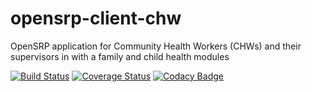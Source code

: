 # opensrp-client-chw
OpenSRP application for Community Health Workers (CHWs) and their supervisors in with a family and child health modules

[![Build Status](https://travis-ci.org/OpenSRP/opensrp-client-chw.svg?branch=master)](https://travis-ci.org/OpenSRP/opensrp-client-chw) [![Coverage Status](https://coveralls.io/repos/github/OpenSRP/opensrp-client-chw/badge.svg?branch=master)](https://coveralls.io/github/OpenSRP/opensrp-client-chw?branch=master) [![Codacy Badge](https://api.codacy.com/project/badge/Grade/f68511a1ac164d58a3a48c1926c2326a)](https://www.codacy.com/app/OpenSRP/opensrp-client-chw?utm_source=github.com&amp;utm_medium=referral&amp;utm_content=OpenSRP/opensrp-client-chw&amp;utm_campaign=Badge_Grade)
